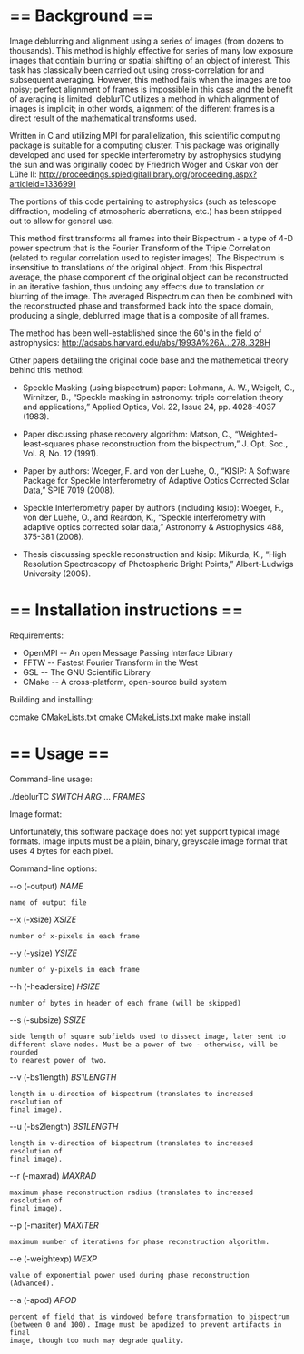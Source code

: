 
== Background ==
================

Image deblurring and alignment using a series of images (from dozens to 
thousands). This method is highly effective for series of many low exposure 
images that contiain blurring or spatial shifting of an object of interest. 
This task has classically been carried out using cross-correlation for 
and subsequent averaging. However, this method fails when the images are too 
noisy; perfect alignment of frames is impossible in this case and the benefit 
of averaging is limited. deblurTC utilizes a method in which alignment of images 
is implicit; in other words, alignment of the different frames is a direct 
result of the mathematical transforms used. 

Written in C and utilizing MPI for parallelization, this scientific computing 
package is suitable for a computing cluster. This package was originally 
developed and used for speckle interferometry by astrophysics studying the sun 
and was originally coded by Friedrich Wöger and Oskar von der Lühe II: 
http://proceedings.spiedigitallibrary.org/proceeding.aspx?articleid=1336991

The portions of this code pertaining to astrophysics (such as telescope 
diffraction, modeling of atmospheric aberrations, etc.) has been stripped out 
to allow for general use. 

This method first transforms all frames into their Bispectrum - a type of 4-D 
power spectrum that is the Fourier Transform of the Triple Correlation (related 
to regular correlation used to register images). The Bispectrum is insensitive 
to translations of the original object. From this Bispectral average, the phase 
component of the original object can be reconstructed in an iterative fashion, 
thus undoing any effects due to translation or blurring of the image. The 
averaged Bispectrum can then be combined with the reconstructed phase and 
transformed back into the space domain, producing a single, deblurred image 
that is a composite of all frames. 

The method has been well-established since the 60's in the field of 
astrophysics:
http://adsabs.harvard.edu/abs/1993A%26A...278..328H

Other papers detailing the original code base and the mathemetical theory 
behind this method:

* Speckle Masking (using bispectrum) paper:
Lohmann, A. W., Weigelt, G., Wirnitzer, B., “Speckle masking in astronomy: 
triple correlation theory and applications,” Applied Optics, Vol. 22, Issue 24, pp. 4028-4037 (1983).

* Paper discussing phase recovery algorithm:
Matson, C., “Weighted-least-squares phase reconstruction from the bispectrum,” J. Opt. Soc., Vol. 8, No. 12 (1991).

* Paper by authors:
Woeger, F. and von der Luehe, O., “KISIP: A Software Package for Speckle Interferometry of Adaptive Optics Corrected Solar Data,” SPIE 7019 (2008). 

* Speckle Interferometry paper by authors (including kisip):
Woeger, F., von der Luehe, O., and Reardon, K., “Speckle interferometry with adaptive optics corrected solar data,” Astronomy & Astrophysics 488, 375-381 (2008).

* Thesis discussing speckle reconstruction and kisip:
Mikurda, K., “High Resolution Spectroscopy of Photospheric Bright Points,” Albert-Ludwigs University (2005).




== Installation instructions ==
===============================


Requirements:
 * OpenMPI -- An open Message Passing Interface Library
 * FFTW -- Fastest Fourier Transform in the West
 * GSL -- The GNU Scientific Library
 * CMake -- A cross-platform, open-source build system
 
Building and installing:

ccmake CMakeLists.txt
cmake CMakeLists.txt
make
make install
 

== Usage ==
===========

Command-line usage:

./deblurTC _SWITCH_ _ARG_ ... _FRAMES_



Image format:

Unfortunately, this software package does not yet support typical image
formats. Image inputs must be a plain, binary, greyscale image format that
uses 4 bytes for each pixel.



Command-line options:

--o	(-output) _NAME_ 

	name of output file

--x	(-xsize)  _XSIZE_ 
	
	number of x-pixels in each frame

--y	(-ysize)  _YSIZE_ 

	number of y-pixels in each frame
	
--h	(-headersize)  _HSIZE_ 

	number of bytes in header of each frame (will be skipped)
	
--s	(-subsize)  _SSIZE_

	side length of square subfields used to dissect image, later sent to 
	different slave nodes. Must be a power of two - otherwise, will be rounded 
	to nearest power of two.

--v  (-bs1length)  _BS1LENGTH_

	length in u-direction of bispectrum (translates to increased resolution of
	final image).
	
--u  (-bs2length)  _BS1LENGTH_

	length in v-direction of bispectrum (translates to increased resolution of
	final image).
		
--r  (-maxrad)  _MAXRAD_

	maximum phase reconstruction radius (translates to increased resolution of
	final image).
		
--p  (-maxiter)  _MAXITER_

	maximum number of iterations for phase reconstruction algorithm.
	
--e  (-weightexp)  _WEXP_

	value of exponential power used during phase reconstruction (Advanced).
	
--a	(-apod)  _APOD_

	percent of field that is windowed before transformation to bispectrum 
	(between 0 and 100). Image must be apodized to prevent artifacts in final 
	image, though too much may degrade quality.




